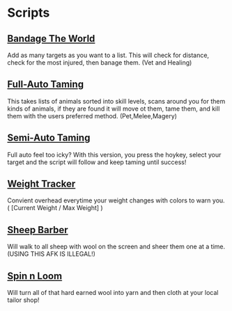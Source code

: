 # Scripts
## [Bandage The World](https://github.com/malbolger/Typescript_UOLL/blob/main/Bandage_The_World)
Add as many targets as you want to a list. This will check for distance, check for the most injured, then banage them. (Vet and Healing)
## [Full-Auto Taming](https://github.com/malbolger/Typescript_UOLL/blob/main/Full-Auto_Taming)
This takes lists of animals sorted into skill levels, scans around you for them kinds of animals, if they are found it will move ot them, tame them, and kill them with the users preferred method. (Pet,Melee,Magery)
## [Semi-Auto Taming](https://github.com/malbolger/Typescript_UOLL/blob/main/Semi-Auto_Taming)
Full auto feel too icky? With this version, you press the hoykey, select your target and the script will follow and keep taming until success!
## [Weight Tracker](https://github.com/malbolger/Typescript_UOLL/blob/main/Weight_Tracker)
Convient overhead everytime your weight changes with colors to warn you.( [Current Weight / Max Weight] )
## [Sheep Barber](https://github.com/malbolger/Typescript_UOLL/blob/main/Sheep_Barber)
Will walk to all sheep with wool on the screen and sheer them one at a time. (USING THIS AFK IS ILLEGAL!)
## [Spin n Loom](https://github.com/malbolger/Typescript_UOLL/blob/main/Spin_n_Loom)
Will turn all of that hard earned wool into yarn and then cloth at your local tailor shop!

